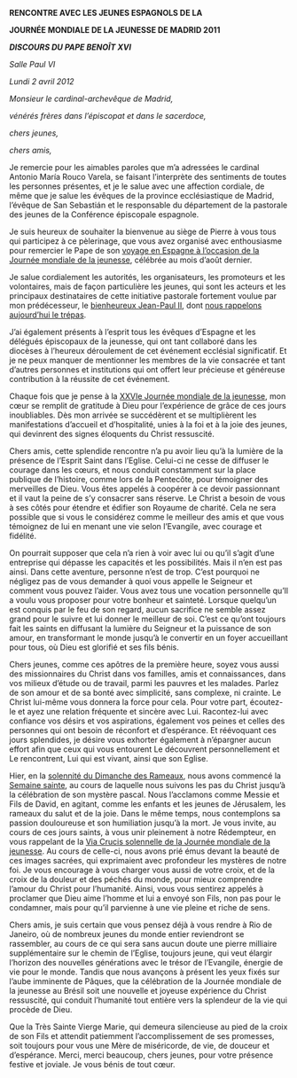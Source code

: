 **RENCONTRE AVEC LES JEUNES ESPAGNOLS DE LA**

**JOURNÉE MONDIALE DE LA JEUNESSE DE MADRID 2011**

***DISCOURS DU PAPE BENOÎT XVI***

*Salle Paul VI*

*Lundi 2 avril 2012*

*Monsieur le cardinal-archevêque de Madrid,*

*vénérés frères dans l’épiscopat et dans le sacerdoce,*

*chers jeunes,*

*chers amis,*

Je remercie pour les aimables paroles que m’a adressées le cardinal Antonio María Rouco Varela, se faisant l’interprète des sentiments de toutes les personnes présentes, et je le salue avec une affection cordiale, de même que je salue les évêques de la province ecclésiastique de Madrid, l’évêque de San Sebastián et le responsable du département de la pastorale des jeunes de la Conférence épiscopale espagnole.

Je suis heureux de souhaiter la bienvenue au siège de Pierre à vous tous qui participez à ce pèlerinage, que vous avez organisé avec enthousiasme pour remercier le Pape de son [voyage en Espagne à l’occasion de la Journée mondiale de la jeunesse](/content/benedict-xvi/fr/travels/2011/index_madrid.html), célébrée au mois d’août dernier.

Je salue cordialement les autorités, les organisateurs, les promoteurs et les volontaires, mais de façon particulière les jeunes, qui sont les acteurs et les principaux destinataires de cette initiative pastorale fortement voulue par mon prédécesseur, le [bienheureux Jean-Paul II](/content/john-paul-ii/fr.html), dont [nous rappelons aujourd’hui le trépas](http://www.vatican.va/special/anniversario_gpii/documents/sub_index_fr.htm).

J’ai également présents à l’esprit tous les évêques d’Espagne et les délégués épiscopaux de la jeunesse, qui ont tant collaboré dans les diocèses à l’heureux déroulement de cet événement ecclésial significatif. Et je ne peux manquer de mentionner les membres de la vie consacrée et tant d’autres personnes et institutions qui ont offert leur précieuse et généreuse contribution à la réussite de cet événement.

Chaque fois que je pense à la [XXVIe Journée mondiale de la jeunesse](http://www.vatican.va/gmg/documents/gmg_2011_fr.html), mon cœur se remplit de gratitude à Dieu pour l’expérience de grâce de ces jours inoubliables. Dès mon arrivée se succédèrent et se multiplièrent les manifestations d’accueil et d’hospitalité, unies à la foi et à la joie des jeunes, qui devinrent des signes éloquents du Christ ressuscité.

Chers amis, cette splendide rencontre n’a pu avoir lieu qu’à la lumière de la présence de l’Esprit Saint dans l’Eglise. Celui-ci ne cesse de diffuser le courage dans les cœurs, et nous conduit constamment sur la place publique de l’histoire, comme lors de la Pentecôte, pour témoigner des merveilles de Dieu. Vous êtes appelés à coopérer à ce devoir passionnant et il vaut la peine de s’y consacrer sans réserve. Le Christ a besoin de vous à ses côtés pour étendre et édifier son Royaume de charité. Cela ne sera possible que si vous le considérez comme le meilleur des amis et que vous témoignez de lui en menant une vie selon l’Evangile, avec courage et fidélité.

On pourrait supposer que cela n’a rien à voir avec lui ou qu’il s’agit d’une entreprise qui dépasse les capacités et les possibilités. Mais il n’en est pas ainsi. Dans cette aventure, personne n’est de trop. C’est pourquoi ne négligez pas de vous demander à quoi vous appelle le Seigneur et comment vous pouvez l’aider. Vous avez tous une vocation personnelle qu’Il a voulu vous proposer pour votre bonheur et sainteté. Lorsque quelqu’un est conquis par le feu de son regard, aucun sacrifice ne semble assez grand pour le suivre et lui donner le meilleur de soi. C’est ce qu’ont toujours fait les saints en diffusant la lumière du Seigneur et la puissance de son amour, en transformant le monde jusqu’à le convertir en un foyer accueillant pour tous, où Dieu est glorifié et ses fils bénis.

Chers jeunes, comme ces apôtres de la première heure, soyez vous aussi des missionnaires du Christ dans vos familles, amis et connaissances, dans vos milieux d’étude ou de travail, parmi les pauvres et les malades. Parlez de son amour et de sa bonté avec simplicité, sans complexe, ni crainte. Le Christ lui-même vous donnera la force pour cela. Pour votre part, écoutez-le et ayez une relation fréquente et sincère avec Lui. Racontez-lui avec confiance vos désirs et vos aspirations, également vos peines et celles des personnes qui ont besoin de réconfort et d’espérance. Et réévoquant ces jours splendides, je désire vous exhorter également à n’épargner aucun effort afin que ceux qui vous entourent Le découvrent personnellement et Le rencontrent, Lui qui est vivant, ainsi que son Eglise.

Hier, en la [solennité du Dimanche des Rameaux](/content/benedict-xvi/fr/homilies/2012/documents/hf_ben-xvi_hom_20120401_palm-sunday.html), nous avons commencé la [Semaine sainte](http://www.vatican.va/liturgical_year/holy-week/2012/index_fr.htm), au cours de laquelle nous suivons les pas du Christ jusqu’à la célébration de son mystère pascal. Nous l’acclamons comme Messie et Fils de David, en agitant, comme les enfants et les jeunes de Jérusalem, les rameaux du salut et de la joie. Dans le même temps, nous contemplons sa passion douloureuse et son humiliation jusqu’à la mort. Je vous invite, au cours de ces jours saints, à vous unir pleinement à notre Rédempteur, en vous rappelant de la [Via Crucis solennelle de la Journée mondiale de la jeunesse](/content/benedict-xvi/fr/speeches/2011/august/documents/hf_ben-xvi_spe_20110819_via-crucis-madrid.html). Au cours de celle-ci, nous avons prié émus devant la beauté de ces images sacrées, qui exprimaient avec profondeur les mystères de notre foi. Je vous encourage à vous charger vous aussi de votre croix, et de la croix de la douleur et des péchés du monde, pour mieux comprendre l’amour du Christ pour l’humanité. Ainsi, vous vous sentirez appelés à proclamer que Dieu aime l’homme et lui a envoyé son Fils, non pas pour le condamner, mais pour qu’il parvienne à une vie pleine et riche de sens.

Chers amis, je suis certain que vous pensez déjà à vous rendre à Rio de Janeiro, où de nombreux jeunes du monde entier reviendront se rassembler, au cours de ce qui sera sans aucun doute une pierre milliaire supplémentaire sur le chemin de l’Eglise, toujours jeune, qui veut élargir l’horizon des nouvelles générations avec le trésor de l’Evangile, énergie de vie pour le monde. Tandis que nous avançons à présent les yeux fixés sur l’aube imminente de Pâques, que la célébration de la Journée mondiale de la jeunesse au Brésil soit une nouvelle et joyeuse expérience du Christ ressuscité, qui conduit l’humanité tout entière vers la splendeur de la vie qui procède de Dieu.

Que la Très Sainte Vierge Marie, qui demeura silencieuse au pied de la croix de son Fils et attendit patiemment l’accomplissement de ses promesses, soit toujours pour vous une Mère de miséricorde, de vie, de douceur et d’espérance. Merci, merci beaucoup, chers jeunes, pour votre présence festive et joviale. Je vous bénis de tout cœur.